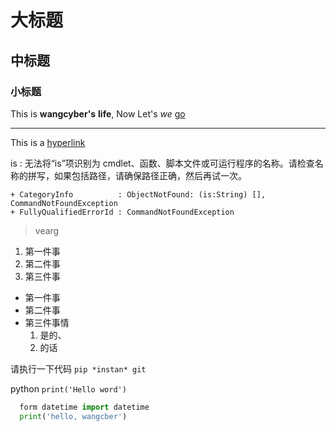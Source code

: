 # 大标题

## 中标题

### 小标题

This is **wangcyber's** __life__, Now Let's *we* [go](more.md)

---

This is a [hyperlink](http://www.baidu.com)

>
is : 无法将“is”项识别为 cmdlet、函数、脚本文件或可运行程序的名称。请检查名称的拼写，如果包括路径，请确保路径正确，然后再试一次。

    + CategoryInfo          : ObjectNotFound: (is:String) [], CommandNotFoundException
    + FullyQualifiedErrorId : CommandNotFoundException

>
>vearg

1. 第一件事
2. 第二件事
3. 第三件事
- 第一件事
- 第二件事
- 第三件事情
    1. 是的、
    2. 的话

请执行一下代码 `pip *instan* git`


python
`print('Hello word')`

``` python
  form datetime import datetime
  print('hello, wangcber')
```
